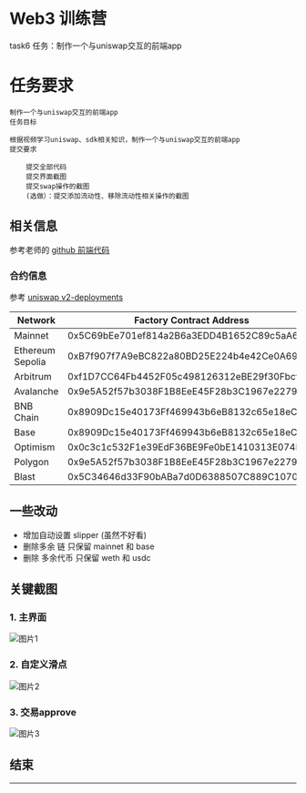 # Web3 训练营 

task6 任务：制作一个与uniswap交互的前端app

# 任务要求

```
制作一个与uniswap交互的前端app
任务目标

根据视频学习uniswap、sdk相关知识，制作一个与uniswap交互的前端app
提交要求

    提交全部代码
    提交界面截图
    提交swap操作的截图
    (选做）：提交添加流动性、移除流动性相关操作的截图

```

## 相关信息

参考老师的 [github 前端代码](https://github.com/openbuildxyz/Web3-Frontend-Bootcamp/tree/main/slides/6.%E5%AE%9E%E6%88%98%E9%A1%B9%E7%9B%AE%E4%BA%8C%EF%BC%9AUniswap%E5%AE%9E%E6%88%98)

### 合约信息

参考 [uniswap v2-deployments](https://docs.uniswap.org/contracts/v2/reference/smart-contracts/v2-deployments)

| Network           | Factory Contract Address                       | V2Router02 Contract Address                       |
|-------------------|-------------------------------------------------|---------------------------------------------------|
| Mainnet           | 0x5C69bEe701ef814a2B6a3EDD4B1652C89c5aA6f       | 0x7a250d5630B4cF539739dF2C5dAcb4c659F2488D       |
| Ethereum Sepolia  | 0xB7f907f7A9eBC822a80BD25E224b4e42Ce0A698A0     | 0x425141165d3DE9FEC831896C016617a52363b687       |
| Arbitrum          | 0xf1D7CC64Fb4452F05c498126312eBE29f30Fbcf9      | 0x4752ba5dbc23f44d87826276bf6fd6b1c372ad24       |
| Avalanche         | 0x9e5A52f57b3038F1B8EeE45F28b3C1967e22799C      | 0x4752ba5dbc23f44d87826276bf6fd6b1c372ad24       |
| BNB Chain         | 0x8909Dc15e40173Ff469943b6eB8132c65e18eC6       | 0x4752ba5dbc23f44d87826276bf6fd6b1c372ad24       |
| Base              | 0x8909Dc15e40173Ff469943b6eB8132c65e18eC6       | 0x4752ba5dbc23f44d87826276bf6fd6b1c372ad24       |
| Optimism          | 0x0c3c1c532F1e39EdF36BE9Fe0bE1410313E074Bf      | 0xA47b5Da61326A6379179b40d0F57E5bbDC962c2        |
| Polygon           | 0x9e5A52f57b3038F1B8EeE45F28b3C1967e22799C      | 0xedf6066a2b290C1857838627CF4776A2C8077AD1       |
| Blast             | 0x5C34646d33F90bABa7d0D6388507C889C1070        | 0xBB66Eb1c5e875933D44Ae661dbD8e5D9B03035         |

## 一些改动

- 增加自动设置 slipper (虽然不好看)
- 删除多余 链 只保留 mainnet 和 base
- 删除 多余代币 只保留 weth 和 usdc

## 关键截图



### 1. 主界面


![图片1](https://github.com/coolberwin/Web3-Frontend-Bootcamp/blob/task9/members/coolberwin/task9/img/graph_nftmarket_log%E6%97%A5%E5%BF%97.png?raw=true)

### 2. 自定义滑点

![图片2](https://github.com/coolberwin/Web3-Frontend-Bootcamp/blob/task9/members/coolberwin/task9/img/graph_nftmarket_playground%E7%95%8C%E9%9D%A2.png?raw=true)

### 3. 交易approve

![图片3](https://github.com/coolberwin/Web3-Frontend-Bootcamp/blob/task9/members/coolberwin/task9/img/graph_nftmarket_detail%E7%95%8C%E9%9D%A2.png?raw=true)


## 结束

---